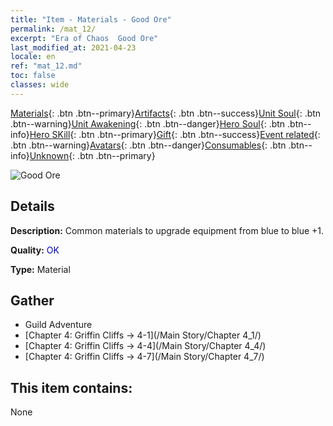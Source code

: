 ```yaml
---
title: "Item - Materials - Good Ore"
permalink: /mat_12/
excerpt: "Era of Chaos  Good Ore"
last_modified_at: 2021-04-23
locale: en
ref: "mat_12.md"
toc: false
classes: wide
---
```

 [Materials](/Items/){: .btn .btn--primary}[Artifacts](/Items/Artifacts/){: .btn .btn--success}[Unit Soul](/Items/UnitSoul/){: .btn .btn--warning}[Unit Awakening](/Items/UnitAwakening/){: .btn .btn--danger}[Hero Soul](/Items/HeroSoul/){: .btn .btn--info}[Hero SKill](/Items/HeroSkill/){: .btn .btn--primary}[Gift](/Items/Gift/){: .btn .btn--success}[Event related](/Items/Events/){: .btn .btn--warning}[Avatars](/Items/Avatars/){: .btn .btn--danger}[Consumables](/Items/Consumables/){: .btn .btn--info}[Unknown](/Items/Unknown/){: .btn .btn--primary}

 ![Good Ore](/images/t/i_cailiao_kuangshi1.png)

## Details
 **Description:** Common materials to upgrade equipment from blue to blue +1.

 **Quality:** <span style="color: #0000CD">OK</span>

 **Type:** Material

## Gather

*    Guild Adventure 
*    [Chapter 4: Griffin Cliffs -> 4-1](/Main Story/Chapter 4_1/) 
*    [Chapter 4: Griffin Cliffs -> 4-4](/Main Story/Chapter 4_4/) 
*    [Chapter 4: Griffin Cliffs -> 4-7](/Main Story/Chapter 4_7/) 

## This item contains:

  None

